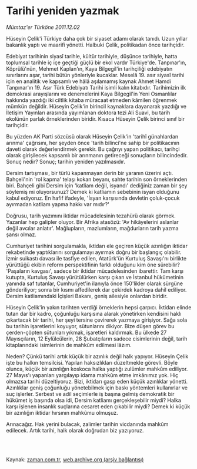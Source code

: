 # Tarihi yeniden yazmak

*Mümtaz'er Türköne 2011.12.02*

<td class="columnist-detail">
<p>Hüseyin Çelik'i Türkiye daha çok bir siyaset adamı olarak tanıdı. Uzun yıllar bakanlık yaptı ve maarifi yönetti. Halbuki Çelik, politikadan önce tarihçidir.</p>
<p>
<div id="haberMetinDiv">
<p>Edebiyat tarihinin siyasî tarihle, kültür tarihiyle, düşünce tarihiyle, hatta toplumsal tarihle iç içe geçtiği güçlü bir ekol vardır Türkiye'de. Tanpınar'ın, Köprülü'nün, Mehmet Kaplan'ın, Kaya Bilgegil'in tarihçiliği edebiyatın sınırlarını aşar, tarihi bütün yönleriyle kucaklar. Meselâ 19. asır siyasî tarihi için en analitik ve kapsamlı ve hâlâ aşılamamış kaynak Ahmet Hamdi Tanpınar'ın 19. Asır Türk Edebiyatı Tarihi isimli kalın kitabıdır. Tarihimizin ilk demokrasi arayışlarını ve denemelerini Kaya Bilgegil'in Yeni Osmanlılar hakkında yazdığı iki ciltlik kitaba müracaat etmeden kâmilen öğrenmek mümkün değildir. Hüseyin Çelik'in birincil kaynaklara dayanarak yazdığı ve İletişim Yayınları arasında yayımlanan doktora tezi Ali Suavi, bu tarih ekolünün parlak örneklerinden biridir. Kısaca Hüseyin Çelik birinci sınıf bir tarihçidir.
<p>Bu yüzden AK Parti sözcüsü olarak Hüseyin Çelik'in 'tarihî günahlardan arınma' çağrısını, her şeyden önce 'tarih bilinci'ne sahip bir politikacının daveti olarak değerlendirmek gerekir. Bu çağrıyı yapan politikacı, tarihçi olarak girişilecek kapsamlı bir arınmanın getireceği sonuçların bilincindedir. Sonuç nedir? Sonuç; tarihin yeniden yazılmasıdır.
<p>Dersim tartışması, bir türlü kapanmayan derin bir yaranın üzerini açtı. Bahçeli'nin 'rol kapma' telaşı kokan beyanı, sahte tarihin son örneklerinden biri. Bahçeli gibi Dersim için 'katliam değil, isyandı' dediğiniz zaman bir şey söylemiş mi oluyorsunuz? Demek ki katliamın sebebinin isyan olduğunu kabul ediyoruz. En hafif ifadeyle, 'İsyan karşısında devletin çoluk-çocuk ayırmadan katliam yapma hakkı var mıdır?'
<p>Doğrusu, tarih yazımını iktidar mücadelesinin tezahürü olarak görmek. Yazanlar hep galipler oluyor. Bir Afrika atasözü: 'Av hikâyelerini aslanlar değil avcılar anlatır'. Mağlupların, mazlumların, mağdurların tarih yazma şansı olmaz.
<p>Cumhuriyet tarihini sorgulamakla, iktidarı ele geçiren küçük azınlığın iktidar rekabetinde yaptıklarını sorgulamayı ayırmak doğru bir başlangıç olabilir. İzmir suikastı davası ile tasfiye edilen, Atatürk'ün Kurtuluş Savaşı'nı birlikte yürüttüğü ekibin reform perspektifinin farklı olduğunu kim öne sürebilir? 'Paşaların kavgası', sadece bir iktidar mücadelesinden ibarettir. Tam karşı kutupta, Kurtuluş Savaşı yürütülürken karşı çıkan ve İstanbul hükümetinin yanında saf tutanlar, Cumhuriyet'in ilanıyla önce 150'likler olarak sürgüne gönderiliyor; sonra bir kısmı affedilerek dar çekirdek kadroya dahil ediliyor. Dersim katliamındaki İçişleri Bakanı, geniş ailesiyle onlardan biridir.
<p>Hüseyin Çelik'in yakın tarihten verdiği örneklerin hepsi çarpıcı. İktidarı elinde tutan dar bir kadro, çoğunluğu karşısına alarak yönetirken kendisini haklı çıkartacak bir tarihi, her şeyi tersine çevirerek yazmaya girişiyor. Sağa sola bu tarihin işaretlerini koyuyor, sütunlarını dikiyor. Bize düşen görev bu çerden-çöpten sütunları yıkmak, işaretleri kaldırmak. Bu ülkede 27 Mayısçıların, 12 Eylülcülerin, 28 Şubatçıların sadece cisimlerinin değil, tarih kitaplarındaki isimlerinin de mahkûm edilmesi lâzım.
<p>Neden? Çünkü tarihi artık küçük bir azınlık değil halk yapıyor. Hüseyin Çelik işte bu halkın temsilcisi. Yapılan haksızlıkları düzeltmekle görevli. Böyle olunca, küçük bir azınlığın koskoca halka yaptığı zulümler mahkûm ediliyor. 27 Mayıs'ı yapanları yargılayıp idama mahkûm etme imkânımız yok. Hiç olmazsa tarihi düzeltiyoruz. Bizi, iktidarı gasp eden küçük azınlıklar yönetti. Azınlıklar geniş çoğunluğu yönetebilmek için baskı yöntemleri kullanırlar ve suç işlerler. Serbest ve adil seçimlerle iş başına gelmiş demokratik bir hükümet iş başında olsa idi, Dersim katliamı gerçekleşebilir miydi? Halka karşı işlenen insanlık suçlarına cesaret eden çıkabilir miydi? Demek ki küçük bir azınlığın iktidar hırsının mahkûmu olmuşuz.
<p>Arınacağız. Hak yerini bulacak, zalimler tarihin vicdanında mahkûm edilecek. Artık tarihi, halk olarak doğrudan biz yazıyoruz. </p></p></p></p></p></p></p></p></div>
</p>


<p><br>
		 </br></p></td>

Kaynak: [zaman.com.tr](http://zaman.com.tr/yazar.do?yazino=1209100), [web.archive.org (arşiv bağlantısı)](http://web.archive.org/web/20111211030451/http://www.zaman.com.tr:80/yazar.do?yazino=1209100)
